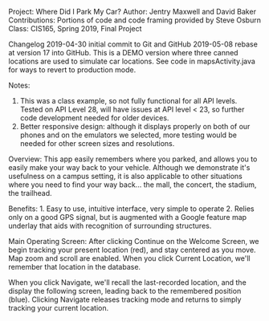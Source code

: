 Project:  Where Did I Park My Car?
Author:   Jentry Maxwell and David Baker
Contributions:  Portions of code and code framing provided by Steve Osburn
Class:  CIS165, Spring 2019, Final Project

Changelog
2019-04-30 initial commit to Git and GitHub
2019-05-08 rebase at version 17 into GitHub.  This is a DEMO version where three canned locations are used to simulate car locations.  See code in mapsActivity.java for ways to revert to production mode.
    
 Notes:
 1.  This was a class example, so not fully functional for all API levels.  Tested on API Level 28, will have issues at API level < 23, so further code development needed for older devices.
 2. Better responsive design:  although it displays properly on both of our phones and on the emulators we selected, more testing would be needed for other screen sizes and resolutions. 
    
Overview:
This app easily remembers where you parked, and allows you to easily make your way back to your vehicle.  Although we demonstrate it's usefulness on a campus setting, it is also applicable to other situations where you need to find your way back... the mall, the concert, the stadium, the trailhead.

Benefits:
	1. Easy to use, intuitive interface, very simple to operate
	2. Relies only on a good GPS signal, but is augmented with a Google feature map underlay that aids with recognition of surrounding structures.

Main Operating Screen:  After clicking Continue on the Welcome Screen, we begin tracking your present location (red), and stay centered as you move.  Map zoom and scroll are enabled.  When you click Current Location, we'll remember that location in the database.  

When you click Navigate, we'll recall the last-recorded location, and the display the following screen, leading back to the remembered position (blue).  Clicking Navigate releases tracking mode and returns to simply tracking your current location.  
